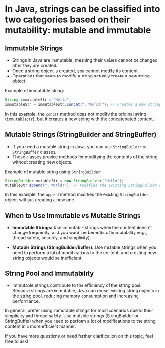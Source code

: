 # In Java, strings can be classified into two categories based on their mutability: mutable and immutable

## Immutable Strings

- Strings in Java are immutable, meaning their values cannot be changed after they are created.
- Once a string object is created, you cannot modify its content.
- Operations that seem to modify a string actually create a new string object.

Example of immutable string:

```java
String immutableStr = "Hello";
immutableStr = immutableStr.concat(", World!"); // Creates a new string
```

In this example, the `concat` method does not modify the original string (`immutableStr`), but it creates a new string with the concatenated content.

## Mutable Strings (StringBuilder and StringBuffer)

- If you need a mutable string in Java, you can use `StringBuilder` or `StringBuffer` classes.
- These classes provide methods for modifying the contents of the string without creating new objects.

Example of mutable string using `StringBuilder`:

```java
StringBuilder mutableStr = new StringBuilder("Hello");
mutableStr.append(", World!"); // Modifies the existing StringBuilder object
```

In this example, the `append` method modifies the existing `StringBuilder` object without creating a new one.

## When to Use Immutable vs Mutable Strings

- **Immutable Strings:** Use immutable strings when the content doesn't change frequently, and you want the benefits of immutability (e.g., thread safety, security, and simplicity).

- **Mutable Strings (StringBuilder/Buffer):** Use mutable strings when you need to perform a lot of modifications to the content, and creating new string objects would be inefficient.

## String Pool and Immutability

- Immutable strings contribute to the efficiency of the string pool. Because strings are immutable, Java can reuse existing string objects in the string pool, reducing memory consumption and increasing performance.

In general, prefer using immutable strings for most scenarios due to their simplicity and thread safety. Use mutable strings (StringBuilder or StringBuffer) when you need to perform a lot of modifications to the string content in a more efficient manner.

If you have more questions or need further clarification on this topic, feel free to ask!
